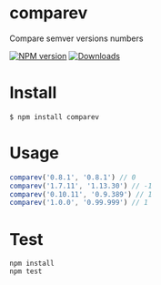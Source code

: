 # comparev
Compare semver versions numbers

[![NPM version][npm-image]][npm-url] [![Downloads][downloads-image]][npm-url]

[npm-url]: https://npmjs.org/package/node-comparev
[downloads-image]: http://img.shields.io/npm/dm/node-comparev.svg
[npm-image]: http://img.shields.io/npm/v/node-comparev.svg

# Install

```
$ npm install comparev
```

# Usage

```js
comparev('0.8.1', '0.8.1') // 0
comparev('1.7.11', '1.13.30') // -1
comparev('0.10.11', '0.9.389') // 1
comparev('1.0.0', '0.99.999') // 1
```

# Test

```
npm install
npm test
```